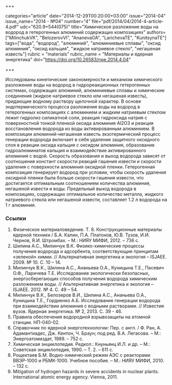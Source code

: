 +++

categories="article"
date="2014-12-29T00:20:00+03:00"
issue="2014-04"
issue_name="2014 - №04"
number="4"
file="pdf/2014/04/2014-4-article-4.pdf"
udc="620.9+544(075)"
title="Химическое разложение воды на водород в гетерогенных алюминий содержащих композициях"
authors=["MilinchukVK", "BelozerovVI", "AnanevaOA", "LarichevaTE", "KunitsynaTE"]
tags=["вода", "водород", "алюминий", "алюминиевые сплавы", "оксид алюминия", "оксид кальция", "жидкое натриевое стекло", "негашеная известь"]
rubric = "materials"
rubric_name = "Материалы и ядерная энергетика"
doi="https://doi.org/10.26583/npe.2014.4.04"

+++

Исследованы кинетические закономерности и механизм химического разложение воды на водород в гидрореакционных гетерогенных системах, содержащих алюминий, алюминиевые сплавы и химические соединения (жидкое натриевое стекло или негашеная известь), придающие водному раствору щелочной характер. В основе эндотермического процесса разложения воды на водород в гетерогенных композициях с алюминием и жидким натриевым стеклом лежит гидролиз силикатной соли, реакция гидроксида натрия с поверхностной тонкой пленкой оксида алюминия Al2O3 и реакция восстановления водорода из воды активированным алюминием. В композиции алюминий-негашеная известь экзотермический процесс генерации водорода включает в себя удаление защитного оксидного слоя в реакции оксида кальция с оксидом алюминия, образование гидроалюминатов кальция и взаимодействие активированного алюминия с водой. Скорость образования и выход водорода зависят от соотношения констант скорости реакций гашения извести и скорости удаления с поверхности алюминия оксидной пленки. Гетерогенная композиция генерирует водород при условии, чтобы скорость удаления оксидной пленки была больше скорости гашения извести, что достигается оптимальным соотношением количества алюминия, негашеной извести и воды. Предельный выход водорода в композициях, содержащих оптимальное количество металла, жидкого натриевого стекла или негашеной извести, составляет 1.2 л водорода на 1 г алюминия.

### Ссылки

1. Физическое материаловедение. Т. 8. Конструкционные материалы ядерной техники / Б.А. Калин, П.А. Платонов, Ю.В. Тузов, И.И. Чернов, Я.И. Штромбах. – М.: НИЯУ МИФИ, 2012. – 736 с.
2. Шилина А.С., Милинчук В.К. Физико-химические процессы получения водорода и адсорбента, соответствующие принципам «зеленой» химии. // Альтернативная энергетика и экология – ISJAEE. 2009. № 10. C. 10 – 14.
3. Милинчук В.К., Шилина А.С., Ананьева О.А., Куницына Т.Е., Пасевич О.Ф., Ларичева Т.Е. Исследование экологически безопасных, энергосберегающих способов получения водорода химическим разложением воды. // Альтернативная энергетика и экология – ISJAEE. 2012. № 4. C. 49 – 54.
4. Милинчук В.К., Белозеров В.И., Шилина А.С., Ананьева О.А., Куницына Т.Е., Гордиенко А.Б. Исследование генерации водорода при взаимодействии алюминия с водными растворами. // Известия вузов. Ядерная энергетика. № 2, 2013. С. 39 - 46.
5. Правила обеспечения водородной взрывозащиты на атомной станции. НП-040-02.
6. Справочник по ядерной энерготехнологии: Пер. с англ. / Ф. Ран, А. Адамантиадес, Дж. Кентон, Ч. Браун; под ред. В.А. Легасова. – М.: Энергоатомиздат, 1989. – 752 с.
7. Химическая энциклопедия. Редкол.: Кнуньянц И.Л. и др. – М.: Советская энциклопедия, 1990. – Т. 2. – 611 с.
8. Рощектаев Б.М. Водно-химический режим АЭС с реакторами ВВЭР-1000 и РБМК-1000. Учебное пособие. – М.: НИЯУ МИФИ, 2010. – 132 с.
9. Mitigation of hydrogen hazards in severe accidents in nuclear plants. International atomic energy agency. Vienna, 2011.
